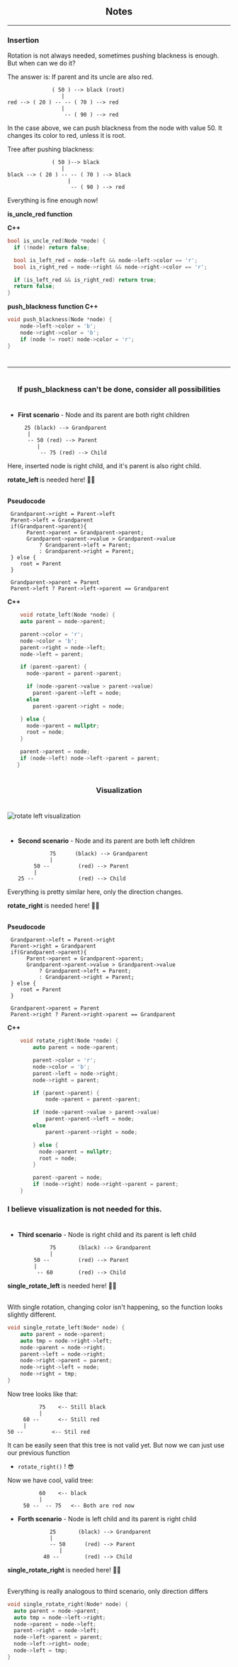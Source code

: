 <h2 align = "center"> Notes </h2>

---

<h3> Insertion </h3>

Rotation is not always needed, sometimes pushing blackness is enough. <br>
But when can we do it? 

The answer is: If parent and its uncle are also red.
```
              ( 50 ) --> black (root)
                 |
red --> ( 20 ) -- -- ( 70 ) --> red
                 |
                  -- ( 90 ) --> red
```

In the case above, we can push blackness from the node with value 50. 
It changes its color to red, unless it is root.

Tree after pushing blackness:
```
              ( 50 )--> black 
                 |
black --> ( 20 ) -- -- ( 70 ) --> black 
                   |
                    -- ( 90 ) --> red
```

Everything is fine enough now!

<b> is_uncle_red function </b>

<b> C++  </b>

```cpp
bool is_uncle_red(Node *node) {
  if (!node) return false;

  bool is_left_red = node->left && node->left->color == 'r';
  bool is_right_red = node->right && node->right->color == 'r';

  if (is_left_red && is_right_red) return true;
  return false;
}
```

<b> push_blackness function C++ </b>

```cpp
void push_blackness(Node *node) {
    node->left->color = 'b';
    node->right->color = 'b';
    if (node != root) node->color = 'r';
}
```

#

---

#

<h3 align ="center"> 
If push_blackness can't be done, consider all possibilities 
</h3>

#

* <b>First scenario </b> - Node and its parent are both right children
  
        25 (black) --> Grandparent
         |
         -- 50 (red) --> Parent
            |
             -- 75 (red) --> Child

 Here, inserted node is right child, and it's parent is also right child.

 <b> rotate_left </b> is needed here! 👨‍💻 <br> <br>

  <b> Pseudocode </b>

     Grandparent->right = Parent->left 
     Parent->left = Grandparent
     if(Grandparent->parent){
          Parent->parent = Grandparent->parent;
          Grandparent->parent->value > Grandparent->value
              ? Grandparent->left = Parent;
              : Grandparent->right = Parent;
     } else { 
        root = Parent
     }

     Grandparent->parent = Parent
     Parent->left ? Parent->left->parent == Grandparent

  <b> C++ </b>

```c++
    void rotate_left(Node *node) {
    auto parent = node->parent;

    parent->color = 'r';
    node->color = 'b';
    parent->right = node->left;
    node->left = parent;

    if (parent->parent) {
      node->parent = parent->parent;

      if (node->parent->value > parent->value)
        parent->parent->left = node;
      else
        parent->parent->right = node;

    } else {
      node->parent = nullptr;
      root = node;
    }

    parent->parent = node;
    if (node->left) node->left->parent = parent;
   }
```

#

<h3 align="center"> Visualization </h3>

#

![rotate left visualization](rotate_left.png)

#

* <b>Second scenario</b> - Node and its parent are both left children
  
                75      (black) --> Grandparent
                |
           50 --         (red) --> Parent
           |
      25 --              (red) --> Child

Everything is pretty similar here, only the direction changes.

<b> rotate_right </b> is needed here! 👨‍💻 <br> <br>

<b> Pseudocode </b>

     Grandparent->left = Parent->right
     Parent->right = Grandparent
     if(Grandparent->parent){
          Parent->parent = Grandparent->parent;
          Grandparent->parent->value > Grandparent->value
              ? Grandparent->left = Parent;
              : Grandparent->right = Parent;
     } else { 
        root = Parent
     }

     Grandparent->parent = Parent
     Parent->right ? Parent->right->parent == Grandparent

  <b> C++ </b>

```c++
    void rotate_right(Node *node) {
        auto parent = node->parent;

        parent->color = 'r';
        node->color = 'b';
        parent->left = node->right;
        node->right = parent;

        if (parent->parent) {
            node->parent = parent->parent;

        if (node->parent->value > parent->value)
            parent->parent->left = node;
        else
            parent->parent->right = node;

        } else {
          node->parent = nullptr;
          root = node;
        }

        parent->parent = node;
        if (node->right) node->right->parent = parent;
    }
```

<h3> I believe visualization is not needed for this. </h3>

#

* <b> Third scenario</b> - Node is right child and its parent is left child 

                75       (black) --> Grandparent
                |
           50 --         (red) --> Parent
           |
            -- 60        (red) --> Child

 <b> single_rotate_left </b> is needed here! 👨‍💻 <br> <br>

With single rotation, changing color isn't happening, so the function looks slightly different.

```cpp
void single_rotate_left(Node* node) {
    auto parent = node->parent;
    auto tmp = node->right->left;
    node->parent = node->right;
    parent->left = node->right;
    node->right->parent = parent;
    node->right->left = node;
    node->right = tmp;
}
```

Now tree looks like that:
```
          75    <-- Still black
          |
     60 --      <-- Still red 
     |
50 --         <-- Stil red
```

It can be easily seen that this tree is not valid yet. But now we can just use our previous function 
- `rotate_right()` ! 😎

Now we have cool, valid tree:
```
          60    <-- black
          |
     50 --  -- 75   <-- Both are red now
```

* <b> Forth scenario</b> - Node is left child and its parent is right child 

                25       (black) --> Grandparent
                |
                -- 50      (red) --> Parent
                   |
              40 --        (red) --> Child

 <b> single_rotate_right </b> is needed here! 👨‍💻 <br> <br>

Everything is really analogous to third scenario, only direction differs

```cpp
void single_rotate_right(Node* node) {
  auto parent = node->parent;
  auto tmp = node->left->right;
  node->parent = node->left;
  parent->right = node->left;
  node->left->parent = parent;
  node->left->right= node;
  node->left = tmp;
}
```
